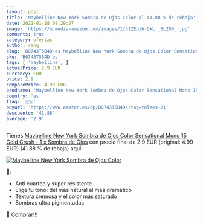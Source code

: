 ```yaml
---
layout: post
title: 'Maybelline New York Sombra de Ojos Color al 41.88 % de rebaja'
date: 2021-01-28 08:29:27
image: 'https://m.media-amazon.com/images/I/51ZEpih-QkL._SL200_.jpg'
comments: true
category: ofertas
author: ring
slug: 'B0743T5B4D-es Maybelline New York Sombra de Ojos Color Sensational Mono...'
sku: 'B0743T5B4D-es'
tags: [ 'maybelline', ]
actualPrice: 2.9 EUR
currency: EUR
price: 2.9
comparePrice: 4.99 EUR
prodname: 'Maybelline New York Sombra de Ojos Color Sensational Mono 15 Gold Crush - 1 x Sombra de Ojos'
country: 'es'
flag: '🇪🇸'
buyurl: 'https://www.amazon.es/dp/B0743T5B4D/?tag=tolees-21'
descuento: '41.88'
average: '2.9'
---
```


Tienes [Maybelline New York Sombra de Ojos Color Sensational Mono 15 Gold Crush - 1 x Sombra de Ojos](https://www.amazon.es/dp/B0743T5B4D/?tag=tolees-21) con precio final de  2.9 EUR (original: 4.99 EUR) (41.88 %  de rebaja) aqui!

[![Maybelline New York Sombra de Ojos Color](https://m.media-amazon.com/images/I/51ZEpih-QkL._SL200_.jpg)](https://www.amazon.es/dp/B0743T5B4D/?tag=tolees-21)

🔎:

- Anti cuarteo y super resistente
- Elige tu tono: del más natural al más dramático
- Textura cremosa y el color más saturado
- Sombras ultra pigmentadas

[🛒 Comprar!!!](https://www.amazon.es/dp/B0743T5B4D/?tag=tolees-21)
